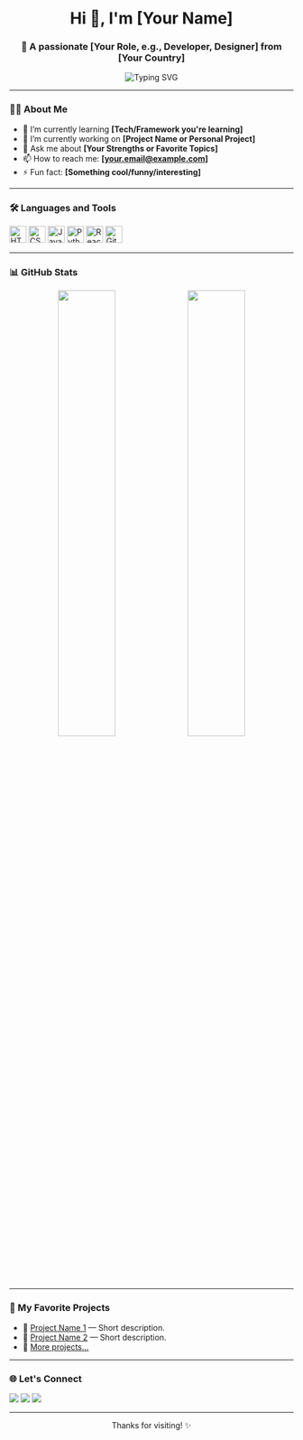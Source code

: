 <!-- GitHub Profile README -->

<h1 align="center">Hi 👋, I'm [Your Name]</h1>
<h3 align="center">🚀 A passionate [Your Role, e.g., Developer, Designer] from [Your Country]</h3>

<p align="center">
  <img src="https://readme-typing-svg.demolab.com?font=Fira+Code&size=22&pause=1000&center=true&width=435&lines=Welcome+to+my+GitHub!;I+love+coding+and+learning.;Let's+build+something+awesome+🚀" alt="Typing SVG" />
</p>

---

### 👨‍💻 About Me

- 🌱 I’m currently learning **[Tech/Framework you're learning]**
- 🔭 I’m currently working on **[Project Name or Personal Project]**
- 💬 Ask me about **[Your Strengths or Favorite Topics]**
- 📫 How to reach me: **[your.email@example.com]**
- ⚡ Fun fact: **[Something cool/funny/interesting]**

---

### 🛠️ Languages and Tools

<p align="left">
  <img src="https://cdn.jsdelivr.net/gh/devicons/devicon/icons/html5/html5-original.svg" height="30" alt="HTML5" />
  <img src="https://cdn.jsdelivr.net/gh/devicons/devicon/icons/css3/css3-original.svg" height="30" alt="CSS3" />
  <img src="https://cdn.jsdelivr.net/gh/devicons/devicon/icons/javascript/javascript-original.svg" height="30" alt="JavaScript" />
  <img src="https://cdn.jsdelivr.net/gh/devicons/devicon/icons/python/python-original.svg" height="30" alt="Python" />
  <img src="https://cdn.jsdelivr.net/gh/devicons/devicon/icons/react/react-original.svg" height="30" alt="React" />
  <img src="https://cdn.jsdelivr.net/gh/devicons/devicon/icons/git/git-original.svg" height="30" alt="Git" />
  <!-- Add or remove icons as needed -->
</p>

---

### 📊 GitHub Stats

<p align="center">
  <img src="https://github-readme-stats.vercel.app/api?username=YOUR-USERNAME&show_icons=true&theme=github_dark" width="45%" />
  <img src="https://github-readme-streak-stats.herokuapp.com/?user=YOUR-USERNAME&theme=github-dark-blue&hide_border=true" width="45%" />
</p>

---

### 🧠 My Favorite Projects

- 🔗 [Project Name 1](https://github.com/your-username/project1) — Short description.
- 🔗 [Project Name 2](https://github.com/your-username/project2) — Short description.
- 🔗 [More projects...](https://github.com/your-username?tab=repositories)

---

### 🌐 Let's Connect

<p align="left">
  <a href="https://linkedin.com/in/your-link" target="_blank"><img src="https://img.shields.io/badge/LinkedIn-blue?style=for-the-badge&logo=linkedin" /></a>
  <a href="mailto:your.email@example.com"><img src="https://img.shields.io/badge/Email-D14836?style=for-the-badge&logo=gmail&logoColor=white" /></a>
  <a href="https://your-portfolio.com" target="_blank"><img src="https://img.shields.io/badge/Portfolio-000?style=for-the-badge&logo=firefox&logoColor=white" /></a>
</p>

---

<p align="center">Thanks for visiting! ✨</p>
